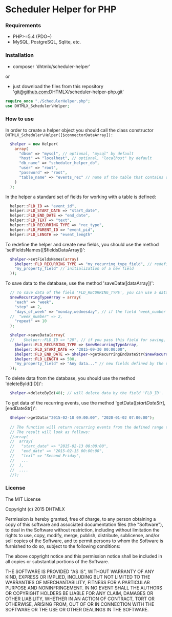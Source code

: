Scheduler Helper for PHP
========================

### Requirements

- PHP>=5.4 (PDO~)
- MySQL, PostgreSQL, Sqlite, etc.

### Installation
 
- composer 'dhtmlx/scheduler-helper'
  
or
  
- just download the files from this repository 'git@github.com:DHTMLX/scheduler-helper-php.git'
  
```php
require_once "./SchedulerHelper.php";
use DHTMLX_Scheduler\Helper;
```

### How to use

In order to create a helper object you should call the class constructor `DHTMLX_Scheduler\Helper([$connectorDataArray]):`

```php
  $helper = new Helper(
    array(
      "dbsm" => "mysql", // optional, "mysql" by default
      "host" => "localhost", // optional, "localhost" by default
      "db_name" => "scheduler_helper_db",
      "user" => "root",
      "password" => "root",
      "table_name" => "events_rec" // name of the table that contains data of recurring events 
    )
  );
```

In the helper a standard set of fields for working with a table is defined:

```php
  helper::FLD_ID => "event_id",
  helper::FLD_START_DATE => "start_date",
  helper::FLD_END_DATE => "end_date",
  helper::FLD_TEXT => "text",
  helper::FLD_RECURRING_TYPE => "rec_type",
  helper::FLD_PARENT_ID => "event_pid",
  helper::FLD_LENGTH => "event_length"
```

To redefine the helper and create new fields, you should use the method 'setFieldsNames([$fieldsDataArray])': 

```php
  $helper->setFieldsNames(array(
    $helper::FLD_RECURRING_TYPE => "my_recurring_type_field", // redefining the field 'FLD_RECURRING_TYPE'.
    "my_property_field" // initialization of a new field
  ));
```

To save data to the database, use the method 'saveData([dataArray])':

```php
  // To save data of the field 'FLD_RECURRING_TYPE', you can use a data array or a string in the format 'week_2_____1,3#10'.
  $newRecurringTypeArray = array(
    "each" => "week",
    "step" => 2,
    "days_of_week" => "monday,wednesday", // if the field 'week_number' is set, the field 'days_of_week' must contain only one value
  //  "week_number" => 2,
    "repeat" => 10
  );

  $helper->saveData(array(
  //    $helper::FLD_ID => "20", // if you pass this field for saving, data in the database will be updated by this value, otherwise new data will be written
    $helper::FLD_RECURRING_TYPE => $newRecurringTypeArray,
    $helper::FLD_START_DATE => "2015-09-30 00:00:00",
    $helper::FLD_END_DATE => $helper->getRecurringEndDateStr($newRecurringTypeArray, "2015-09-30 00:00:00", 500), // to count the end date of the recurring series, you can use the function 'getRecurringEndDateStr'
    $helper::FLD_LENGTH => 500,
    "my_property_field" => "Any data..." // new fields defined by the user must be presented in this way
  ));
```

To delete data from the database, you should use the method 'deleteById([ID])':

```php
  $helper->deleteById(48); // will delete data by the field 'FLD_ID'.
```

To get data of the recurring events, use the method 'getData([$startDateStr], [$endDateStr])':

```php
  $helper->getData("2015-02-10 09:00:00", "2020-01-02 07:00:00");
  
  // The function will return recurring events from the defined range taking into account exclusion of events series
  // The result will look as follows:
  //array(
  //  array(
  //   "start_date" => "2015-02-13 00:00:00",
  //   "end_date" => "2015-02-15 00:00:00",
  //   "text" => "Second Friday",
  //   ...
  //  ),
  //  ....
  //);
```


### License

The MIT License

Copyright (c) 2015 DHTMLX

Permission is hereby granted, free of charge, to any person obtaining a copy of this software and associated documentation files (the "Software"),
to deal in the Software without restriction, including without limitation the rights to use, copy, modify, merge, publish, distribute, sublicense,
and/or sell copies of the Software, and to permit persons to whom the Software is furnished to do so, subject to the following conditions:

The above copyright notice and this permission notice shall be included in all copies or substantial portions of the Software.

THE SOFTWARE IS PROVIDED "AS IS", WITHOUT WARRANTY OF ANY KIND, EXPRESS OR IMPLIED, INCLUDING BUT NOT LIMITED TO THE WARRANTIES OF MERCHANTABILITY,
FITNESS FOR A PARTICULAR PURPOSE AND NONINFRINGEMENT. IN NO EVENT SHALL THE AUTHORS OR COPYRIGHT HOLDERS BE LIABLE FOR ANY CLAIM, DAMAGES OR OTHER
LIABILITY, WHETHER IN AN ACTION OF CONTRACT, TORT OR OTHERWISE, ARISING FROM, OUT OF OR IN CONNECTION WITH THE SOFTWARE OR THE USE OR OTHER DEALINGS
IN THE SOFTWARE.

